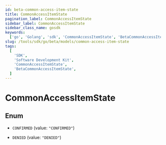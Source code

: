 ```yaml
---
id: beta-common-access-item-state
title: CommonAccessItemState
pagination_label: CommonAccessItemState
sidebar_label: CommonAccessItemState
sidebar_class_name: gosdk
keywords:
  ['go', 'Golang', 'sdk', 'CommonAccessItemState', 'BetaCommonAccessItemState']
slug: /tools/sdk/go/beta/models/common-access-item-state
tags:
  [
    'SDK',
    'Software Development Kit',
    'CommonAccessItemState',
    'BetaCommonAccessItemState',
  ]
---
```


# CommonAccessItemState

## Enum

- `CONFIRMED` (value: `"CONFIRMED"`)

- `DENIED` (value: `"DENIED"`)
